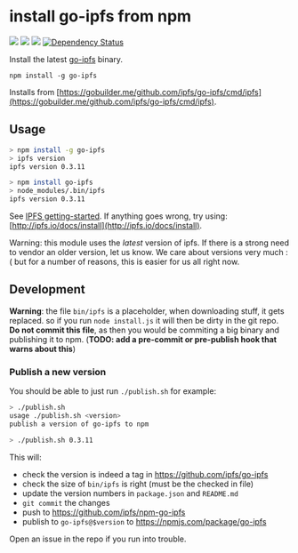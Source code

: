 # install go-ipfs from npm

[![](https://img.shields.io/badge/made%20by-Protocol%20Labs-blue.svg?style=flat-square)](http://ipn.io) [![](https://img.shields.io/badge/project-IPFS-blue.svg?style=flat-square)](http://ipfs.io/) [![](https://img.shields.io/badge/freenode-%23ipfs-blue.svg?style=flat-square)](http://webchat.freenode.net/?channels=%23ipfs) [![Dependency Status](https://david-dm.org/ipfs/npm-go-ipfs.svg?style=flat-square)](https://david-dm.org/ipfs/npm-go-ipfs)

Install the latest [go-ipfs](https://github.com/ipfs/go-ipfs/) binary.

```
npm install -g go-ipfs
```

Installs from [https://gobuilder.me/github.com/ipfs/go-ipfs/cmd/ipfs](https://gobuilder.me/github.com/ipfs/go-ipfs/cmd/ipfs).


## Usage

```sh
> npm install -g go-ipfs
> ipfs version
ipfs version 0.3.11

> npm install go-ipfs
> node_modules/.bin/ipfs
ipfs version 0.3.11
```

See [IPFS getting-started](http://ipfs.io/docs/getting-started). If anything goes wrong, try using: [http://ipfs.io/docs/install](http://ipfs.io/docs/install).

Warning: this module uses the _latest_ version of ipfs. If there is a strong need to vendor an older version, let us know. We care about versions very much :(  but for a number of reasons, this is easier for us all right now.


## Development

**Warning**: the file `bin/ipfs` is a placeholder, when downloading stuff, it gets replaced. so if you run `node install.js` it will then be dirty in the git repo. **Do not commit this file**, as then you would be commiting a big binary and publishing it to npm. (**TODO: add a pre-commit or pre-publish hook that warns about this**)

### Publish a new version

You should be able to just run `./publish.sh` for example:

```sh
> ./publish.sh
usage ./publish.sh <version>
publish a version of go-ipfs to npm

> ./publish.sh 0.3.11
```

This will:

- check the version is indeed a tag in https://github.com/ipfs/go-ipfs
- check the size of `bin/ipfs` is right (must be the checked in file)
- update the version numbers in `package.json` and `README.md`
- `git commit` the changes
- push to https://github.com/ipfs/npm-go-ipfs
- publish to `go-ipfs@$version` to https://npmjs.com/package/go-ipfs

Open an issue in the repo if you run into trouble.
